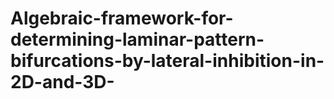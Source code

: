 # Algebraic-framework-for-determining-laminar-pattern-bifurcations-by-lateral-inhibition-in-2D-and-3D-
